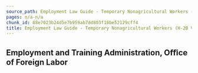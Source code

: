 ```yaml
---
source_path: Employment Law Guide - Temporary Nonagricultural Workers (H-2B Visas).md
pages: n/a-n/a
chunk_id: 88e7023b24d5e7b959ab7dd803f18be52129cff4
title: Employment Law Guide - Temporary Nonagricultural Workers (H-2B Visas)
---
```

## Employment and Training Administration, Oﬃce of Foreign Labor
